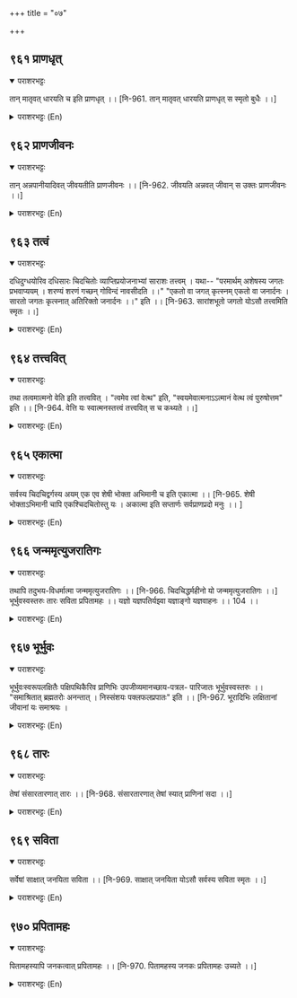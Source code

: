 +++
title = "०७"

+++

## ९६१  प्राणधृत्
<details open><summary>पराशरभट्टः</summary>

तान् मातृवत् धारयति च इति प्राणधृत् ।। [नि-961. तान् मातृवत् धारयति प्राणधृत् स स्मृतो बुधैः ।।]
</details>

<details><summary>पराशरभट्टः (En)</summary>

He who is the sustainer of living beings. He sustains all living beings like a mother.
</details>

## ९६२  प्राणजीवनः
<details open><summary>पराशरभट्टः</summary>

तान् अन्नपानीयादिवत् जीवयतीति प्राणजीवनः ।। [नि-962. जीवयति अन्नवत् जीवान् स उक्तः प्राणजीवनः ।।]
</details>

<details><summary>पराशरभट्टः (En)</summary>

He who nourishes the beings. He nourishes all living beings as food and drink do.
</details>

## ९६३  तत्वं
<details open><summary>पराशरभट्टः</summary>

दधिदुग्धयोरिव दधिसारः चिदचितोः व्याप्तिप्रयोजनाभ्यां साराशः तत्त्वम् । यथा-- "परमार्थम् अशेषस्य जगतः प्रभवाप्ययम् । शरण्यं शरणं गच्छन् गोविन्दं नावसीदति ।।" "एकतो वा जगत् कृत्स्नम् एकतो वा जनार्दनः । सारतो जगतः कृत्स्नात् अतिरिक्तो जनार्दनः ।।" इति ।। [नि-963. सारांशभूतो जगतो योऽसौ तत्त्वमिति स्मृतः ।।]
</details>

<details><summary>पराशरभट्टः (En)</summary>

He who is the essence. He by pervasion and usefulness, is the essence of all things, sentient and non-sentient, like the butter which is the essence of milk and curd. "गोविन्दा is the true entity and he is the cause of creation destruction as well as protection. If a person seeks refuge in Him, he will never be in grief." "Place the entire Universe on one pan and भगवान् जनार्दन on the other. जनार्दन is superior to the whole Universe because of His intrinsic greatness."
</details>

## ९६४  तत्त्ववित्
<details open><summary>पराशरभट्टः</summary>

तथा तत्वमात्मनो वेति इति तत्त्ववित् । "त्वमेव त्वां वेत्थ" इति, "स्वयमेवात्मनाऽऽत्मानं वेत्थ त्वं पुरुषोत्तम" इति ।। [नि-964. वेत्ति यः स्वात्मनस्तत्त्वं तत्त्ववित् स च कथ्यते ।।]
</details>

<details><summary>पराशरभट्टः (En)</summary>

The knower of the truth. Similarly, He knows the Truth about His own self. The texts say : "Thou alone art aware of Thy self." "O पुरुषोत्तम ! Thou knowest Thy self by Thy own self."
</details>

## ९६५  एकात्मा
<details open><summary>पराशरभट्टः</summary>

सर्वस्य चिदचिद्वर्गस्य अयम् एक एव शेषी भोक्ता अभिमानी च इति एकात्मा ।। [नि-965. शेषी भोक्ताऽभिमानी चापि एकश्चिदचितोस्तु यः । अकात्मा इति सप्तार्णः सर्वप्राणप्रदो मनुः ।। ]
</details>

<details><summary>पराशरभट्टः (En)</summary>

The one unique and Superior Soul. He alone is the Master (शेषी) , enjoyer and well-wisher of all sentient and non-sentient objects.
</details>

## ९६६  जन्ममृत्युजरातिगः
<details open><summary>पराशरभट्टः</summary>

तथापि तदुभय-विधर्मात्मा जन्ममृत्युजरातिगः ।। [नि-966. चिदचिद्धर्महीनो यो जन्ममृत्युजरातिगः ।।] भूर्भुवस्वस्तरुः तारः सविता प्रपितामहः ।। यज्ञो यज्ञपतिर्यझ्वा यज्ञाङ्गो यज्ञवाहनः ।। 104 ।।
</details>

<details><summary>पराशरभट्टः (En)</summary>

He who is beyond birth, death and old age. Though He is the Inner Soul of both the sentient and the non-sentient, He is possessed of a nature which is absolutely free from that of both of them.
</details>

## ९६७  भूर्भुवः
<details open><summary>पराशरभट्टः</summary>

भूर्भुवःस्वरूपलक्षितैः पक्षिपथिकैरिव प्राणिभिः उपजीव्यमानच्छाय-पत्रल- पारिजातः भूर्भुवस्वस्तरुः ।। "समाश्रितात् ब्रह्मतरोः अनन्तात् । निस्संशयः पक्लफलप्रपातः" इति ।। [नि-967. भूरादिभिः लक्षितानां जीवानां यः समाश्रयः ।
</details>

<details><summary>पराशरभट्टः (En)</summary>

स्वस्तरुः He who is the tree for the beings of the three worlds-earth, sky and heaven. He is like the पारिजात, the celestial tree, for all the beings living in the worlds beginning with earth, sky and heaven even as a tree is a welcome resort for birds and travellers by virtue of its green foliage and cool shade. "If a person resorts to the eternal Tree of Brahman, there is no doubt about the fall of its ripe fruit in his hands." (He may be sure about the release from संसार and the attainment of मोक्ष .)
</details>

## ९६८  तारः
<details open><summary>पराशरभट्टः</summary>

तेषां संसारतारणात् तारः ।। [नि-968. संसारतारणात् तेषां स्यात् प्राणिनां सदा ।।]
</details>

<details><summary>पराशरभट्टः (En)</summary>

He who is a ferry. He is called तार because He helps the beings to cross the sea of संसार .
</details>

## ९६९  सविता
<details open><summary>पराशरभट्टः</summary>

सर्वेषां साक्षात् जनयिता सविता ।। [नि-969. साक्षात् जनयिता योऽसौ सर्वस्य सविता स्मृतः ।।]
</details>

<details><summary>पराशरभट्टः (En)</summary>

He who produces. He is सविता since, He generates all things.
</details>

## ९७०  प्रपितामहः
<details open><summary>पराशरभट्टः</summary>

पितामहस्यापि जनकत्वात् प्रपितामहः ।। [नि-970. पितामहस्य जनकः प्रपितामहः उच्यते ।।]
</details>

<details><summary>पराशरभट्टः (En)</summary>

The great grandfather. He is the father (generator) of पितामह (i.e. Brahma). (Brahma is called a grand-father because he is the first father of all those who created other beings.)
</details>
